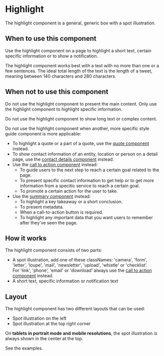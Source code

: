 # Highlight

The highlight component is a general, generic box with a spot illustration.

## When to use this component

Use the highlight component on a page to highlight a short text, certain specific information or to show a notification.

The highlight component works best with a text with no more than one or a few sentences. The ideal total length of the text is the length of a tweet, meaning between 140 characters and 280 characters.

## When not to use this component

Do not use the highlight component to present the main content. Only use the highlight component to highlight specific information.

Do not use the highlight component to show long text or complex content.

Do not use the highlight component when another, more specific style guide component is more applicable:

* To highlight a quote or a part of a quote, use the <a href="{{path './quote.html'}}">quote component</a> instead.
* To show contact information of an entity, location or person on a detail page, use the <a href="{{path './contact-details.html'}}">contact details component</a> instead.
* Use the <a href="{{path './cta-block.html'}}">call to action component</a> instead:
  * To guide users to the next step to reach a certain goal related to the page.
  * To present specific contact information to get help or to get more information from a specitic service to reach a certain goal.
  * To promote a certain action for the user to take.
* Use the <a href="{{path './summary.html'}}">summary component</a> instead:
  * To highlight a key takeaway or a short conclusion.
  * To present metadata.
  * When a call-to-action button is required.
  * To highlight any important data that you want users to remember after they've seen the page.

## How it works

The highlight component consists of two parts:

* A spot illustration, add one of these classNames:
  'camera', 'form', 'letter', 'loupe', 'mail', 'newsletter', 'upload', 'whistle' or 'checklist'.  
  For 'link', 'phone', 'email' or 'download' always use the
  <a href="{{path './cta-block.html'}}">call to action component</a> instead.
* A short text, specific information or notification text

## Layout

The highlight component has two different layouts that can be used:

* Spot illustration on the left
* Spot illustration at the top right corner

On **tablets in portrait mode and mobile resolutions**, the spot illustration is always shown in the center at the top.

See the examples.
